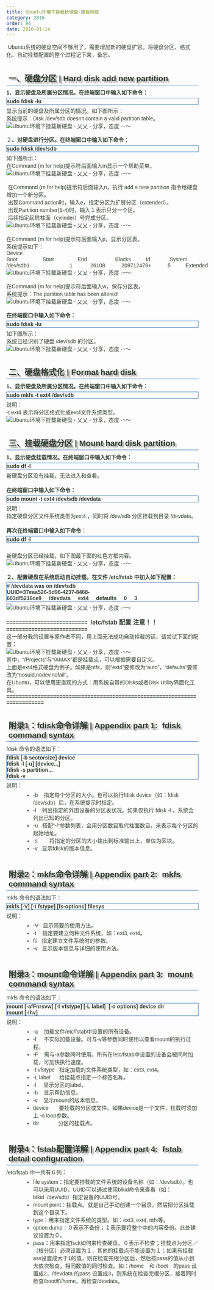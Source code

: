 ```yaml
---
title: Ubuntu环境下挂载新硬盘-摘自网络
category: 2016
order: 94
date: 2016-01-14
---
```

<div>
<div>&nbsp;<span style="color:rgb(50, 62, 50);font-family:Arial, Helvetica, simsun, u5b8bu4f53">Ubuntu系统的硬盘空间不够用了，需要增加新的硬盘扩容。将硬盘分区、格式化、自动挂载配置的整个过程记下来，备忘。</span><br/>
</div>
<br style="color:rgb(82, 82, 82);font-family:'Hiragino Sans GB W3', 'Hiragino Sans GB', Arial, Helvetica, simsun, u5b8bu4f53;font-size:16px"><h2 style="color:rgb(50, 62, 50);border-bottom-color:rgb(60, 120, 181);font-size:21px;text-shadow:rgb(153, 153, 153) 0.2em 0.2em 3px;list-style:none;border-bottom-style:solid;border-width:0px 0px 1px;margin:13px 0px 8px;font-family:Arial, Helvetica, simsun, u5b8bu4f53;padding:6px 0.5ex 4px">一、硬盘分区 | Hard disk add new partition<br/>
</h2><span style="color:rgb(50, 62, 50);font-weight:bold;word-wrap:normal;font-family:Arial, Helvetica, simsun, u5b8bu4f53;word-break:normal">1、显示硬盘及所属分区情况。在终端窗口中输入如下命令：</span><br style="color:rgb(50, 62, 50);font-family:Arial, Helvetica, simsun, u5b8bu4f53">
<div style="border:1px solid rgb(60, 120, 181);margin-bottom:5px;color:rgb(50, 62, 50);margin-top:5px;font-family:Arial, Helvetica, simsun, u5b8bu4f53"><span style="font-weight:bold;word-wrap:normal;word-break:normal">sudo fdisk -lu<br/>
</span></div>
<span style="color:rgb(50, 62, 50);word-wrap:normal;font-family:Arial, Helvetica, simsun, u5b8bu4f53;word-break:normal">显示当前的硬盘及所属分区的情况。如下图所示：</span><br style="color:rgb(50, 62, 50);font-family:Arial, Helvetica, simsun, u5b8bu4f53"><span style="color:rgb(50, 62, 50);word-wrap:normal;font-family:Arial, Helvetica, simsun, u5b8bu4f53;word-break:normal">系统提示：DIsk /dev/sdb doesn't contain a valid partition table。</span><br style="color:rgb(50, 62, 50);font-family:Arial, Helvetica, simsun, u5b8bu4f53">
<div style="color:rgb(50, 62, 50);font-family:Arial, Helvetica, simsun, u5b8bu4f53">
<div><img alt="Ubuntu环境下挂载新硬盘 - 乂乂 - 分享，态度 ·~～" src="http://img2.ph.126.net/7jsa20uwo1E7wd4r9sp8_w==/2051671105344452615.jpg" style="border:0px;max-width:100%;height:auto;margin:0px 10px 0px 0px"></div>
&nbsp;</div>
<span style="color:rgb(50, 62, 50);word-wrap:normal;font-family:Arial, Helvetica, simsun, u5b8bu4f53;word-break:normal">２</span><b style="color:rgb(50, 62, 50);font-family:Arial, Helvetica, simsun, u5b8bu4f53">、对硬盘进行分区。</b><span style="color:rgb(50, 62, 50);font-weight:bold;word-wrap:normal;font-family:Arial, Helvetica, simsun, u5b8bu4f53;word-break:normal">在终端窗口中输入如下命令：</span><br style="color:rgb(50, 62, 50);font-family:Arial, Helvetica, simsun, u5b8bu4f53">
<div style="border:1px solid rgb(60, 120, 181);margin-bottom:5px;color:rgb(50, 62, 50);margin-top:5px;font-family:Arial, Helvetica, simsun, u5b8bu4f53"><span style="font-weight:bold;word-wrap:normal;word-break:normal">sudo fdisk /dev/sdb<br/>
</span></div>
<span style="color:rgb(50, 62, 50);word-wrap:normal;font-family:Arial, Helvetica, simsun, u5b8bu4f53;word-break:normal">如下图所示：</span><br style="color:rgb(50, 62, 50);font-family:Arial, Helvetica, simsun, u5b8bu4f53"><span style="color:rgb(50, 62, 50);word-wrap:normal;font-family:Arial, Helvetica, simsun, u5b8bu4f53;word-break:normal">在Command (m for help)提示符后面输入m显示一个帮助菜单。</span><br style="color:rgb(50, 62, 50);font-family:Arial, Helvetica, simsun, u5b8bu4f53">
<div style="color:rgb(50, 62, 50);font-family:Arial, Helvetica, simsun, u5b8bu4f53">
<div><img alt="Ubuntu环境下挂载新硬盘 - 乂乂 - 分享，态度 ·~～" src="http://img2.ph.126.net/bKjCY_3yQzrL6b2tG1R9Xw==/2454743271993873614.jpg" style="border:0px;max-width:100%;height:auto;margin:0px 10px 0px 0px"></div>
&nbsp;</div>
<span style="color:rgb(50, 62, 50);word-wrap:normal;font-family:Arial, Helvetica, simsun, u5b8bu4f53;word-break:normal">&nbsp;在Command (m for help)提示符后面输入n，执行 add a new partition 指令给硬盘增加一个新分区。</span><br style="color:rgb(50, 62, 50);font-family:Arial, Helvetica, simsun, u5b8bu4f53"><span style="color:rgb(50, 62, 50);word-wrap:normal;font-family:Arial, Helvetica, simsun, u5b8bu4f53;word-break:normal">&nbsp;出现Command action时，输入e，指定分区为扩展分区（extended）。</span><br style="color:rgb(50, 62, 50);font-family:Arial, Helvetica, simsun, u5b8bu4f53"><span style="color:rgb(50, 62, 50);word-wrap:normal;font-family:Arial, Helvetica, simsun, u5b8bu4f53;word-break:normal">&nbsp;出现Partition number(1-4)时，输入１表示只分一个区。</span><br style="color:rgb(50, 62, 50);font-family:Arial, Helvetica, simsun, u5b8bu4f53"><span style="color:rgb(50, 62, 50);word-wrap:normal;font-family:Arial, Helvetica, simsun, u5b8bu4f53;word-break:normal">&nbsp;后续指定起启柱面（cylinder）号完成分区。</span><br style="color:rgb(50, 62, 50);font-family:Arial, Helvetica, simsun, u5b8bu4f53">
<div style="color:rgb(50, 62, 50);font-family:Arial, Helvetica, simsun, u5b8bu4f53">
<div><img alt="Ubuntu环境下挂载新硬盘 - 乂乂 - 分享，态度 ·~～" src="http://img1.ph.126.net/uwZJxe0S9jFDqHOKaTvP0Q==/1254533971299502156.jpg" style="border:0px;max-width:100%;height:auto;margin:0px 10px 0px 0px"></div>
&nbsp;</div>
<span style="color:rgb(50, 62, 50);word-wrap:normal;font-family:Arial, Helvetica, simsun, u5b8bu4f53;word-break:normal">在Command (m for help)提示符后面输入p，显示分区表。</span><br style="color:rgb(50, 62, 50);font-family:Arial, Helvetica, simsun, u5b8bu4f53"><span style="color:rgb(50, 62, 50);word-wrap:normal;font-family:Arial, Helvetica, simsun, u5b8bu4f53;word-break:normal">系统提示如下：</span><br style="color:rgb(50, 62, 50);font-family:Arial, Helvetica, simsun, u5b8bu4f53"><span style="color:rgb(50, 62, 50);word-wrap:normal;font-family:Arial, Helvetica, simsun, u5b8bu4f53;word-break:normal">Device Boot&nbsp;&nbsp;&nbsp;&nbsp;&nbsp;&nbsp;&nbsp;&nbsp;&nbsp;&nbsp;&nbsp;&nbsp;&nbsp;&nbsp;&nbsp;&nbsp;&nbsp;Start&nbsp;&nbsp;&nbsp;&nbsp;&nbsp;&nbsp;&nbsp;&nbsp;&nbsp;&nbsp;&nbsp;&nbsp;&nbsp;&nbsp;&nbsp;&nbsp;End&nbsp;&nbsp;&nbsp;&nbsp;&nbsp;&nbsp;&nbsp;&nbsp;&nbsp;&nbsp;&nbsp;&nbsp;&nbsp;&nbsp;&nbsp;&nbsp;&nbsp;&nbsp;&nbsp;Blocks&nbsp;&nbsp;&nbsp;&nbsp;&nbsp;&nbsp;&nbsp;&nbsp;&nbsp;&nbsp;Id&nbsp;&nbsp;&nbsp;&nbsp;&nbsp;&nbsp;&nbsp;&nbsp;&nbsp;&nbsp;&nbsp;&nbsp;&nbsp;System</span><br style="color:rgb(50, 62, 50);font-family:Arial, Helvetica, simsun, u5b8bu4f53"><span style="color:rgb(50, 62, 50);word-wrap:normal;font-family:Arial, Helvetica, simsun, u5b8bu4f53;word-break:normal">/dev/sdb1&nbsp;&nbsp;&nbsp;&nbsp;&nbsp;&nbsp;&nbsp;&nbsp;&nbsp;&nbsp;&nbsp;&nbsp;&nbsp;&nbsp;&nbsp;&nbsp;&nbsp;&nbsp;&nbsp;&nbsp;&nbsp;&nbsp;&nbsp;&nbsp;&nbsp;&nbsp;&nbsp;1&nbsp;&nbsp;&nbsp;&nbsp;&nbsp;&nbsp;&nbsp;&nbsp;&nbsp;&nbsp;&nbsp;&nbsp;26108&nbsp;&nbsp;&nbsp;&nbsp;&nbsp;&nbsp;&nbsp;&nbsp;&nbsp;&nbsp;&nbsp;209712478+&nbsp;&nbsp;&nbsp;&nbsp;&nbsp;&nbsp;&nbsp;&nbsp;&nbsp;&nbsp;&nbsp;5&nbsp;&nbsp;&nbsp;&nbsp;&nbsp;&nbsp;&nbsp;&nbsp;&nbsp;&nbsp;Extended</span><br style="color:rgb(50, 62, 50);font-family:Arial, Helvetica, simsun, u5b8bu4f53">
<div style="color:rgb(50, 62, 50);font-family:Arial, Helvetica, simsun, u5b8bu4f53">
<div><img alt="Ubuntu环境下挂载新硬盘 - 乂乂 - 分享，态度 ·~～" src="http://img1.ph.126.net/1a-F5DeVST66ZqM-vy3cUA==/2075877953341246066.jpg" style="border:0px;max-width:100%;height:auto;margin:0px 10px 0px 0px"></div>
&nbsp;</div>
<span style="color:rgb(50, 62, 50);word-wrap:normal;font-family:Arial, Helvetica, simsun, u5b8bu4f53;word-break:normal">在Command (m for help)提示符后面输入w，保存分区表。</span><br style="color:rgb(50, 62, 50);font-family:Arial, Helvetica, simsun, u5b8bu4f53"><span style="color:rgb(50, 62, 50);word-wrap:normal;font-family:Arial, Helvetica, simsun, u5b8bu4f53;word-break:normal">系统提示：The partition table has been altered!</span><br style="color:rgb(50, 62, 50);font-family:Arial, Helvetica, simsun, u5b8bu4f53">
<div style="color:rgb(50, 62, 50);font-family:Arial, Helvetica, simsun, u5b8bu4f53">
<div><img alt="Ubuntu环境下挂载新硬盘 - 乂乂 - 分享，态度 ·~～" src="http://img2.ph.126.net/cAx1rtEpRD00epKCQn7PZg==/4860228422963141285.jpg" style="border:0px;max-width:100%;height:auto;margin:0px 10px 0px 0px"></div>
&nbsp;</div>

<div style="font-size:16px;color:rgb(50, 62, 50);font-family:Arial, Helvetica, simsun, u5b8bu4f53"><span style="font-weight:bold;font-size:14px;word-wrap:normal;word-break:normal">在终端窗口中输<b>入</b>如下命令：</span><br/>

<div style="border:1px solid rgb(60, 120, 181);margin-bottom:5px;font-size:14px;margin-top:5px"><span style="font-weight:bold;word-wrap:normal;word-break:normal">sudo fdisk -lu<br/>
</span></div>
<span style="font-size:14px">如下图所示：</span><br/>
<span style="font-size:14px">系统已经识别了硬盘 /dev/sdb 的分区。</span><br/>

<div style="font-size:14px">
<div><img alt="Ubuntu环境下挂载新硬盘 - 乂乂 - 分享，态度 ·~～" src="http://img1.ph.126.net/eT8uKnfQyB76J0wrIYLl6w==/3315775225751770357.jpg" style="border:0px;max-width:100%;height:auto;margin:0px 10px 0px 0px"></div>
&nbsp;</div>
<h2 style="border-bottom-color:rgb(60, 120, 181);text-shadow:rgb(153, 153, 153) 0.2em 0.2em 3px;list-style:none;border-bottom-style:solid;font-size:21px;border-width:0px 0px 1px;margin:13px 0px 8px;padding:6px 0.5ex 4px">二、硬盘格式化 | Format hard disk<br/>
</h2><span style="font-weight:bold;font-size:14px;word-wrap:normal;word-break:normal">1、显示硬盘及所属分区情况。在终端窗口中输入如下命令</span><span style="font-weight:bold;font-size:14px;word-wrap:normal;word-break:normal">：</span><br/>

<div style="border:1px solid rgb(60, 120, 181);margin-bottom:5px;font-size:14px;margin-top:5px"><span style="font-weight:bold;word-wrap:normal;word-break:normal">sudo mkfs -t ext4 /dev/sdb<br/>
</span></div>
<span style="font-size:14px">说明：</span><br/>
<span style="font-size:14px">-t ext4 表示将分区格式化成ext4文件系统类型。</span><br/>

<div style="font-size:14px">
<div><img alt="Ubuntu环境下挂载新硬盘 - 乂乂 - 分享，态度 ·~～" src="http://img1.ph.126.net/17pLjlhlq1uWegjUzKj0Tw==/837669530791079719.jpg" style="border:0px;max-width:100%;height:auto;margin:0px 10px 0px 0px"></div>
&nbsp;&nbsp;</div>
<h2 style="border-bottom-color:rgb(60, 120, 181);text-shadow:rgb(153, 153, 153) 0.2em 0.2em 3px;list-style:none;border-bottom-style:solid;font-size:21px;border-width:0px 0px 1px;margin:13px 0px 8px;padding:6px 0.5ex 4px">三、挂载硬盘分区 | Mount hard disk partition<br/>
</h2><span style="font-weight:bold;font-size:14px;word-wrap:normal;word-break:normal">1、显示硬盘挂载情况。在终端窗口中输入如下命令</span><span style="font-weight:bold;font-size:14px;word-wrap:normal;word-break:normal">：</span><br/>

<div style="border:1px solid rgb(60, 120, 181);margin-bottom:5px;font-size:14px;margin-top:5px"><span style="font-weight:bold;word-wrap:normal;word-break:normal">sudo df -l<br/>
</span></div>
<span style="font-size:14px">新硬盘分区没有挂载，无法进入和查看。</span><br/>
<br/>
<span style="font-weight:bold;font-size:14px;word-wrap:normal;word-break:normal">在终端窗口中输入如下命令</span><span style="font-weight:bold;font-size:14px;word-wrap:normal;word-break:normal">：</span><br/>

<div style="border:1px solid rgb(60, 120, 181);margin-bottom:5px;font-size:14px;margin-top:5px"><span style="font-weight:bold;word-wrap:normal;word-break:normal">sudo mount -t ext4 /dev/sdb /devdata<br/>
</span></div>
<span style="font-size:14px">说明：</span><br/>
<span style="font-size:14px">指定硬盘分区文件系统类型为ext4 ，同时将 /dev/sdb 分区挂载到目录 /devdata。</span><br/>
<br/>
<span style="font-weight:bold;font-size:14px;word-wrap:normal;word-break:normal">再次在终端窗口中输入如下命令</span><span style="font-weight:bold;font-size:14px;word-wrap:normal;word-break:normal">：</span><br/>

<div style="border:1px solid rgb(60, 120, 181);margin-bottom:5px;font-size:14px;margin-top:5px"><span style="font-weight:bold;word-wrap:normal;word-break:normal">sudo df -l<br/>
</span></div>
<br/>
<span style="font-size:14px">新硬盘分区已经挂载，如下图最下面的红色方框内容。</span><br/>

<div style="font-size:14px">
<div><img alt="Ubuntu环境下挂载新硬盘 - 乂乂 - 分享，态度 ·~～" src="http://img1.ph.126.net/W-aEpu0IER3f1_uEhm2uCg==/6598281428472181297.jpg" style="border:0px;max-width:100%;height:auto;margin:0px 10px 0px 0px"></div>
&nbsp;</div>
<span style="font-weight:bold;font-size:14px;word-wrap:normal;word-break:normal">２、配置硬盘在系统启动自动挂载。在文件 /etc/fstab 中加入如下配置</span><span style="font-weight:bold;font-size:14px;word-wrap:normal;word-break:normal">：</span><br/>

<div style="border:1px solid rgb(60, 120, 181);margin-bottom:5px;font-size:14px;margin-top:5px"><span style="font-weight:bold;word-wrap:normal;word-break:normal"># /devdata was on /dev/sdb<br/>
UUID=37eaa526-5d96-4237-8468-603df5216ce9&nbsp;&nbsp;&nbsp;&nbsp;&nbsp;/devdata&nbsp;&nbsp;&nbsp;&nbsp;&nbsp;ext4&nbsp;&nbsp;&nbsp;&nbsp;&nbsp;defaults&nbsp;&nbsp;&nbsp;&nbsp;&nbsp;0&nbsp;&nbsp;&nbsp;&nbsp;&nbsp;3<br/>
</span></div>

<div>
<div style="font-size:14px"><img alt="Ubuntu环境下挂载新硬盘 - 乂乂 - 分享，态度 ·~～" src="http://img0.ph.126.net/GpPTqXmp_-mgkwcyIrqc0A==/6599278685516925642.jpg" style="border:0px;max-width:100%;height:auto;margin:0px 10px 0px 0px"></div>

<div style="font-size:14px"><br/>
</div>

<div><b><span style="font-size:14px">==========================&nbsp;</span><font size="3">&nbsp;/etc/fstab 配置 注意！！</font><span style="font-size:14px">==========================</span></b></div>

<div style="font-size:14px">这一部分<span>我</span><span>的设置与原作者不同，用上面无法成功自动挂载的话，请尝试下面的配置：</span></div>

<div style="font-size:14px">
<div><img alt="Ubuntu环境下挂载新硬盘 - 乂乂 - 分享，态度 ·~～" src="http://img0.ph.126.net/d2Hz1QvMjheL00IOQJzBpg==/4939322891418764424.png" style="border:0px;max-width:100%;height:auto;margin:0px 10px 0px 0px"></div>

<div>其中，“/Projects”与“/AMAX”都是挂载点，可以根据需要自定义。</div>

<div>上面是ext4格式硬盘为例子。如果是ntfs，则“ext4”要修改为“auto”，“defaults”要修改为“nosuid,nodev,nofail”。</div>

<div>在Ubuntu，可以使用更直观的方式：用系统自带的Disks或者Disk Utility界面化工具。</div>
</div>

<div style="font-size:14px"><b>=========================================================================</b></div>
<span style="font-size:14px">&nbsp;</span></div>
<h2 style="border-bottom-color:rgb(60, 120, 181);text-shadow:rgb(153, 153, 153) 0.2em 0.2em 3px;list-style:none;border-bottom-style:solid;font-size:21px;border-width:0px 0px 1px;margin:13px 0px 8px;padding:6px 0.5ex 4px">附录1：fdisk命令详解 | Appendix part 1:&nbsp;&nbsp;fdisk command syntax<br/>
</h2><span style="font-size:14px">fdisk 命令的语法如下：</span><br/>

<div style="border:1px solid rgb(60, 120, 181);margin-bottom:5px;font-size:14px;margin-top:5px"><b>fdisk [-b sectorsize] device&nbsp;&nbsp;&nbsp;&nbsp;&nbsp;<br/>
fdisk -l [-u] [device...]<br/>
fdisk -s partition...<br/>
fdisk -v</b>&nbsp;</div>
<span style="font-size:14px">说明：</span><br/>
<ul style="margin:5px 0px 5px 40px;padding:0px;border:0px;list-style:none;font-size:14px"><li style="border:0px;list-style:disc;margin:0px 0px 0px 30px;padding:0px">-b &nbsp;&nbsp;&nbsp;指定每个分区的大小。也可以执行fdisk device（如：fdisk /dev/sdb）后，在系统提示时指定。</li><li style="border:0px;list-style:disc;margin:0px 0px 0px 30px;padding:0px">-l&nbsp;&nbsp;&nbsp;&nbsp;列出指定的外围设备的分区表状况。如果仅执行 fdisk -l ，系统会列出已知的分区。</li><li style="border:0px;list-style:disc;margin:0px 0px 0px 30px;padding:0px">-u&nbsp;&nbsp;&nbsp;搭配"-l"参数列表，会用分区数目取代柱面数目，来表示每个分区的起始地址。</li><li style="border:0px;list-style:disc;margin:0px 0px 0px 30px;padding:0px">-s &nbsp;&nbsp;&nbsp;&nbsp;&nbsp;&nbsp;&nbsp;将指定的分区的大小输出到标准输出上，单位为区块。</li><li style="border:0px;list-style:disc;margin:0px 0px 0px 30px;padding:0px">-v&nbsp;&nbsp;&nbsp;显示fdisk的版本信息。</li></ul><br/>
<h2 style="border-bottom-color:rgb(60, 120, 181);text-shadow:rgb(153, 153, 153) 0.2em 0.2em 3px;list-style:none;border-bottom-style:solid;font-size:21px;border-width:0px 0px 1px;margin:13px 0px 8px;padding:6px 0.5ex 4px">附录2：mkfs命令详解 | Appendix part 2:&nbsp;&nbsp;mkfs command syntax<br/>
</h2><span style="font-size:14px">mkfs 命令的语法如下：</span><br/>

<div style="border:1px solid rgb(60, 120, 181);margin-bottom:5px;font-size:14px;margin-top:5px"><b>mkfs [-V] [-t fstype] [fs-options] filesys</b></div>
<span style="font-size:14px">说明：</span><br/>
<ul style="margin:5px 0px 5px 40px;padding:0px;border:0px;list-style:none;font-size:14px"><li style="border:0px;list-style:disc;margin:0px 0px 0px 30px;padding:0px">-V&nbsp;&nbsp;&nbsp;显示简要的使用方法。</li><li style="border:0px;list-style:disc;margin:0px 0px 0px 30px;padding:0px">-t &nbsp;&nbsp;&nbsp;指定要建立何种文件系统，如：ext3, ext4。</li><li style="border:0px;list-style:disc;margin:0px 0px 0px 30px;padding:0px">fs&nbsp;&nbsp;&nbsp;指定建立文件系统时的参数。</li><li style="border:0px;list-style:disc;margin:0px 0px 0px 30px;padding:0px">-v&nbsp;&nbsp;&nbsp;显示版本信息与详细的使用方法。</li></ul><br/>
<h2 style="border-bottom-color:rgb(60, 120, 181);text-shadow:rgb(153, 153, 153) 0.2em 0.2em 3px;list-style:none;border-bottom-style:solid;font-size:21px;border-width:0px 0px 1px;margin:13px 0px 8px;padding:6px 0.5ex 4px">附录3：mount命令详解 | Appendix part 3:&nbsp;&nbsp;mount command syntax<br/>
</h2><span style="font-size:14px">mkfs 命令的语法如下：</span><br/>

<div style="border:1px solid rgb(60, 120, 181);margin-bottom:5px;font-size:14px;margin-top:5px"><b>mount [-afFnrsvw] [-t vfstype]&nbsp;</b><b>[-L label]&nbsp;&nbsp;</b><b>[-o options] device dir<br/>
mount [-lhv]</b></div>
<span style="font-size:14px">说明：</span><br/>
<ul style="margin:5px 0px 5px 40px;padding:0px;border:0px;list-style:none;font-size:14px"><li style="border:0px;list-style:disc;margin:0px 0px 0px 30px;padding:0px">-a &nbsp;&nbsp;&nbsp;加载文件/etc/fstab中设置的所有设备。</li><li style="border:0px;list-style:disc;margin:0px 0px 0px 30px;padding:0px">-f&nbsp;&nbsp;&nbsp;&nbsp;&nbsp;不实际加载设备。可与-v等参数同时使用以查看mount的执行过程。</li><li style="border:0px;list-style:disc;margin:0px 0px 0px 30px;padding:0px">-F&nbsp;&nbsp;&nbsp;&nbsp;需与-a参数同时使用。所有在/etc/fstab中设置的设备会被同时加载，可加快执行速度。</li><li style="border:0px;list-style:disc;margin:0px 0px 0px 30px;padding:0px">-t vfstype&nbsp;&nbsp;&nbsp;指定加载的文件系统类型，如：ext3, ext4。</li><li style="border:0px;list-style:disc;margin:0px 0px 0px 30px;padding:0px">-L label&nbsp;&nbsp;&nbsp;&nbsp;&nbsp;&nbsp;给挂载点指定一个标签名称。</li><li style="border:0px;list-style:disc;margin:0px 0px 0px 30px;padding:0px">-l&nbsp;&nbsp;&nbsp;&nbsp;&nbsp;显示分区的label。</li><li style="border:0px;list-style:disc;margin:0px 0px 0px 30px;padding:0px">-h&nbsp;&nbsp;&nbsp;&nbsp;显示帮助信息。</li><li style="border:0px;list-style:disc;margin:0px 0px 0px 30px;padding:0px">-v&nbsp;&nbsp;&nbsp;&nbsp;显示mount的版本信息。<br/>
</li><li style="border:0px;list-style:disc;margin:0px 0px 0px 30px;padding:0px">device&nbsp;&nbsp;&nbsp;&nbsp;&nbsp;&nbsp;&nbsp;要挂载的分区或文件。如果device是一个文件，挂载时须加上 -o loop参数。</li><li style="border:0px;list-style:disc;margin:0px 0px 0px 30px;padding:0px">dir&nbsp;&nbsp;&nbsp;&nbsp;&nbsp;&nbsp;&nbsp;&nbsp;&nbsp;&nbsp;&nbsp;&nbsp;&nbsp;分区的挂载点。</li></ul><br/>
<h2 style="border-bottom-color:rgb(60, 120, 181);text-shadow:rgb(153, 153, 153) 0.2em 0.2em 3px;list-style:none;border-bottom-style:solid;font-size:21px;border-width:0px 0px 1px;margin:13px 0px 8px;padding:6px 0.5ex 4px">附录4：fstab配置详解 | Appendix part 4:&nbsp;&nbsp;fstab detail configuration<br/>
</h2><span style="font-size:14px">/etc/fstab 中一共有６列：</span><br/>
<ul style="margin:5px 0px 5px 40px;padding:0px;border:0px;list-style:none;font-size:14px"><li style="border:0px;list-style:disc;margin:0px 0px 0px 30px;padding:0px">file system：指定要挂载的文件系统的设备名称（如：/dev/sdb）。也可以采用UUID，UUID可以通过使用blkid命令来查看（如：blkid&nbsp;&nbsp;/dev/sdb）指定设备的UUID号。<br/>
</li><li style="border:0px;list-style:disc;margin:0px 0px 0px 30px;padding:0px">mount point：挂载点。就是自己手动创建一个目录，然后把分区挂载到这个目录下。</li><li style="border:0px;list-style:disc;margin:0px 0px 0px 30px;padding:0px">type：用来指定文件系统的类型。如：ext3, ext4, ntfs等。<br/>
</li><li style="border:0px;list-style:disc;margin:0px 0px 0px 30px;padding:0px">option dump：０表示不备份；１表示要将整个中的内容备份。此处建议设置为０。<br/>
</li><li style="border:0px;list-style:disc;margin:0px 0px 0px 30px;padding:0px">pass：用来指定fsck如何来检查硬盘。０表示不检查；挂载点为分区／（根分区）必须设置为１，其他的挂载点不能设置为１；如果有挂载ass设置成大于1的值，则在检查完根分区后，然后按pass的值从小到大依次检查，相同数值的同时检查。如：/home　和 /boot　的pass 设置成2，/devdata 的pass 设置成3，则系统在检查完根分区，接着同时检查/boot和/home，再检查/devdata。</li></ul></div>
<br/>
</div>

